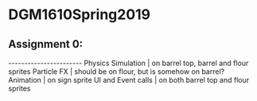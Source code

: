 <h1>DGM1610Spring2019</h1>
<h2>Assignment 0:</h2>
-----------------------
Physics Simulation | on barrel top, barrel and flour sprites
Particle FX | should be on flour, but is somehow on barrel?
Animation | on sign sprite
UI and Event calls | on both barrel top and flour sprites
